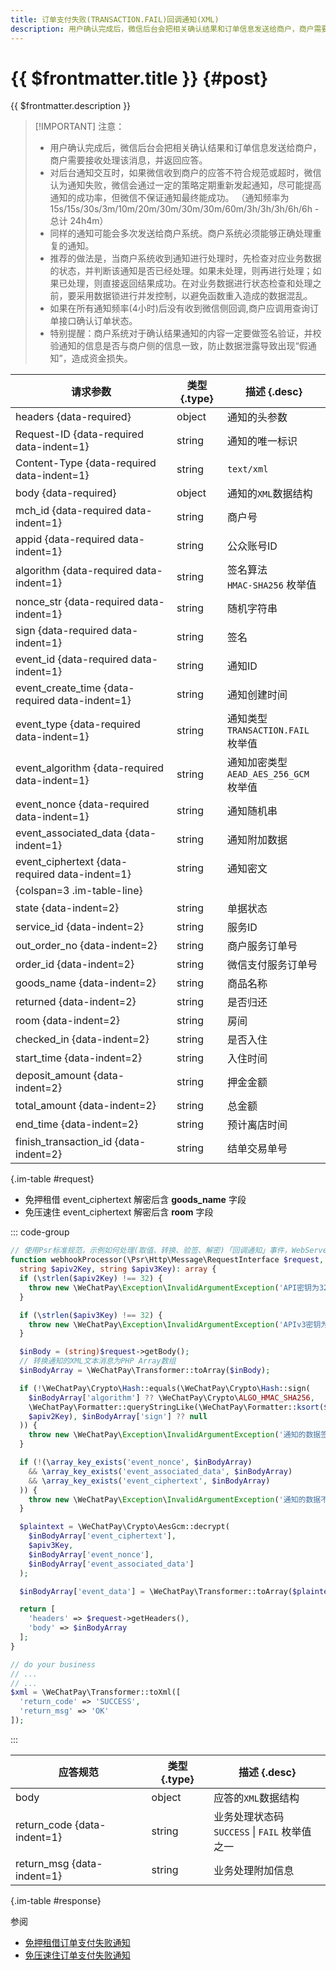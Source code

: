```yaml
---
title: 订单支付失败(TRANSACTION.FAIL)回调通知(XML)
description: 用户确认完成后，微信后台会把相关确认结果和订单信息发送给商户，商户需要接收处理该消息，并返回应答。
---
```


# {{ $frontmatter.title }} {#post}

{{ $frontmatter.description }}

> [!IMPORTANT] 注意：
> - 用户确认完成后，微信后台会把相关确认结果和订单信息发送给商户，商户需要接收处理该消息，并返回应答。
> - 对后台通知交互时，如果微信收到商户的应答不符合规范或超时，微信认为通知失败，微信会通过一定的策略定期重新发起通知，尽可能提高通知的成功率，但微信不保证通知最终能成功。 （通知频率为15s/15s/30s/3m/10m/20m/30m/30m/30m/60m/3h/3h/3h/6h/6h - 总计 24h4m）
> - 同样的通知可能会多次发送给商户系统。商户系统必须能够正确处理重复的通知。
> - 推荐的做法是，当商户系统收到通知进行处理时，先检查对应业务数据的状态，并判断该通知是否已经处理。如果未处理，则再进行处理；如果已处理，则直接返回结果成功。在对业务数据进行状态检查和处理之前，要采用数据锁进行并发控制，以避免函数重入造成的数据混乱。
> - 如果在所有通知频率(4小时)后没有收到微信侧回调,商户应调用查询订单接口确认订单状态。
> - 特别提醒：商户系统对于确认结果通知的内容一定要做签名验证，并校验通知的信息是否与商户侧的信息一致，防止数据泄露导致出现“假通知”，造成资金损失。

| 请求参数 | 类型 {.type} | 描述 {.desc}
| -- | -- | --
| headers {data-required} | object | 通知的头参数
| Request-ID {data-required data-indent=1} | string | 通知的唯一标识
| Content-Type {data-required data-indent=1} | string | `text/xml`
| body {data-required} | object | 通知的`XML`数据结构
| mch_id {data-required data-indent=1} | string | 商户号
| appid {data-required data-indent=1} | string | 公众账号ID
| algorithm {data-required data-indent=1} | string | 签名算法<br/> `HMAC-SHA256` 枚举值
| nonce_str {data-required data-indent=1} | string | 随机字符串
| sign {data-required data-indent=1} | string | 签名
| event_id {data-required data-indent=1} | string | 通知ID
| event_create_time {data-required data-indent=1} | string | 通知创建时间
| event_type {data-required data-indent=1} | string | 通知类型<br/>`TRANSACTION.FAIL` 枚举值
| event_algorithm {data-required data-indent=1} | string | 通知加密类型<br/>`AEAD_AES_256_GCM` 枚举值
| event_nonce {data-required data-indent=1} | string | 通知随机串
| event_associated_data {data-indent=1} | string | 通知附加数据
| event_ciphertext {data-required data-indent=1} | string | 通知密文
| {colspan=3 .im-table-line}
| state {data-indent=2} | string | 单据状态
| service_id {data-indent=2} | string | 服务ID
| out_order_no {data-indent=2} | string | 商户服务订单号
| order_id {data-indent=2} | string | 微信支付服务订单号
| goods_name {data-indent=2} | string | 商品名称
| returned {data-indent=2} | string | 是否归还
| room {data-indent=2} | string | 房间
| checked_in {data-indent=2} | string | 是否入住
| start_time {data-indent=2} | string | 入住时间
| deposit_amount {data-indent=2} | string | 押金金额
| total_amount {data-indent=2} | string | 总金额
| end_time {data-indent=2} | string | 预计离店时间
| finish_transaction_id {data-indent=2} | string | 结单交易单号

{.im-table #request}

- 免押租借 event_ciphertext 解密后含 **goods_name** 字段
- 免压速住 event_ciphertext 解密后含 **room** 字段

::: code-group

```php [处理程序]
// 使用Psr标准规范，示例如何处理(取值、转换、验签、解密)「回调通知」事件，WebServer不同，用法略有差异，供参考实现。
function webhookProcessor(\Psr\Http\Message\RequestInterface $request,
  string $apiv2Key, string $apiv3Key): array {
  if (\strlen($apiv2Key) !== 32) {
    throw new \WeChatPay\Exception\InvalidArgumentException('API密钥为32字节，长度不对');
  }

  if (\strlen($apiv3Key) !== 32) {
    throw new \WeChatPay\Exception\InvalidArgumentException('APIv3密钥为32字节，长度不对');
  }

  $inBody = (string)$request->getBody();
  // 转换通知的XML文本消息为PHP Array数组
  $inBodyArray = \WeChatPay\Transformer::toArray($inBody);

  if (!\WeChatPay\Crypto\Hash::equals(\WeChatPay\Crypto\Hash::sign(
    $inBodyArray['algorithm'] ?? \WeChatPay\Crypto\ALGO_HMAC_SHA256,
    \WeChatPay\Formatter::queryStringLike(\WeChatPay\Formatter::ksort($inBodyArray)),
    $apiv2Key), $inBodyArray['sign'] ?? null
  )) {
    throw new \WeChatPay\Exception\InvalidArgumentException('通知的数据签名校验未通过');
  }

  if (!(\array_key_exists('event_nonce', $inBodyArray)
    && \array_key_exists('event_associated_data', $inBodyArray)
    && \array_key_exists('event_ciphertext', $inBodyArray)
  )) {
    throw new \WeChatPay\Exception\InvalidArgumentException('通知的数据不完整');
  }

  $plaintext = \WeChatPay\Crypto\AesGcm::decrypt(
    $inBodyArray['event_ciphertext'],
    $apiv3Key,
    $inBodyArray['event_nonce'],
    $inBodyArray['event_associated_data']
  );

  $inBodyArray['event_data'] = \WeChatPay\Transformer::toArray($plaintext);

  return [
    'headers' => $request->getHeaders(),
    'body' => $inBodyArray
  ];
}

// do your business
// ...
// ...
$xml = \WeChatPay\Transformer::toXml([
  'return_code' => 'SUCCESS',
  'return_msg' => 'OK'
]);
```

:::

| 应答规范 | 类型 {.type} | 描述 {.desc}
| --- | --- | ---
| body | object | 应答的`XML`数据结构
| return_code {data-indent=1} | string | 业务处理状态码<br/>`SUCCESS` \| `FAIL` 枚举值之一
| return_msg {data-indent=1} | string | 业务处理附加信息

{.im-table #response}

参阅
- [免押租借订单支付失败通知](https://pay.weixin.qq.com/wiki/doc/apiv3/payscore.php?chapter=18_8&index=8)
- [免压速住订单支付失败通知](https://pay.weixin.qq.com/wiki/doc/apiv3/payscore.php?chapter=19_8&index=7)
